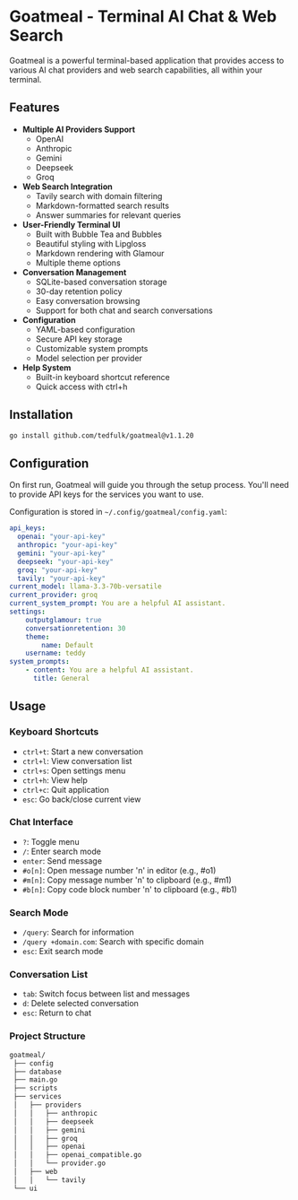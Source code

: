 # Goatmeal - Terminal AI Chat & Web Search

Goatmeal is a powerful terminal-based application that provides access to various AI chat providers and web search capabilities, all within your terminal.

## Features

- **Multiple AI Providers Support**
  - OpenAI
  - Anthropic
  - Gemini
  - Deepseek
  - Groq
- **Web Search Integration**
  - Tavily search with domain filtering
  - Markdown-formatted search results
  - Answer summaries for relevant queries
- **User-Friendly Terminal UI**
  - Built with Bubble Tea and Bubbles
  - Beautiful styling with Lipgloss
  - Markdown rendering with Glamour
  - Multiple theme options
- **Conversation Management**
  - SQLite-based conversation storage
  - 30-day retention policy
  - Easy conversation browsing
  - Support for both chat and search conversations
- **Configuration**
  - YAML-based configuration
  - Secure API key storage
  - Customizable system prompts
  - Model selection per provider
- **Help System**
  - Built-in keyboard shortcut reference
  - Quick access with ctrl+h

## Installation

```bash
go install github.com/tedfulk/goatmeal@v1.1.20
```

## Configuration

On first run, Goatmeal will guide you through the setup process. You'll need to provide API keys for the services you want to use.

Configuration is stored in `~/.config/goatmeal/config.yaml`:

```yaml
api_keys:
  openai: "your-api-key"
  anthropic: "your-api-key"
  gemini: "your-api-key"
  deepseek: "your-api-key"
  groq: "your-api-key"
  tavily: "your-api-key"
current_model: llama-3.3-70b-versatile
current_provider: groq
current_system_prompt: You are a helpful AI assistant.
settings:
    outputglamour: true
    conversationretention: 30
    theme:
        name: Default
    username: teddy
system_prompts:
    - content: You are a helpful AI assistant.
      title: General
```

## Usage

### Keyboard Shortcuts

- `ctrl+t`: Start a new conversation
- `ctrl+l`: View conversation list
- `ctrl+s`: Open settings menu
- `ctrl+h`: View help
- `ctrl+c`: Quit application
- `esc`: Go back/close current view

### Chat Interface

- `?`: Toggle menu
- `/`: Enter search mode
- `enter`: Send message
- `#o[n]`: Open message number 'n' in editor (e.g., #o1)
- `#m[n]`: Copy message number 'n' to clipboard (e.g., #m1)
- `#b[n]`: Copy code block number 'n' to clipboard (e.g., #b1)

### Search Mode

- `/query`: Search for information
- `/query +domain.com`: Search with specific domain
- `esc`: Exit search mode

### Conversation List

- `tab`: Switch focus between list and messages
- `d`: Delete selected conversation
- `esc`: Return to chat

### Project Structure

```md
goatmeal/
 ├── config
 ├── database
 ├── main.go
 ├── scripts
 ├── services
 │   ├── providers
 │   │   ├── anthropic
 │   │   ├── deepseek
 │   │   ├── gemini
 │   │   ├── groq
 │   │   ├── openai
 │   │   ├── openai_compatible.go
 │   │   └── provider.go
 │   ├── web
 │   │   └── tavily
 └── ui
```
